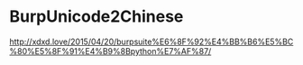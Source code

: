 # BurpUnicode2Chinese

http://xdxd.love/2015/04/20/burpsuite%E6%8F%92%E4%BB%B6%E5%BC%80%E5%8F%91%E4%B9%8Bpython%E7%AF%87/
